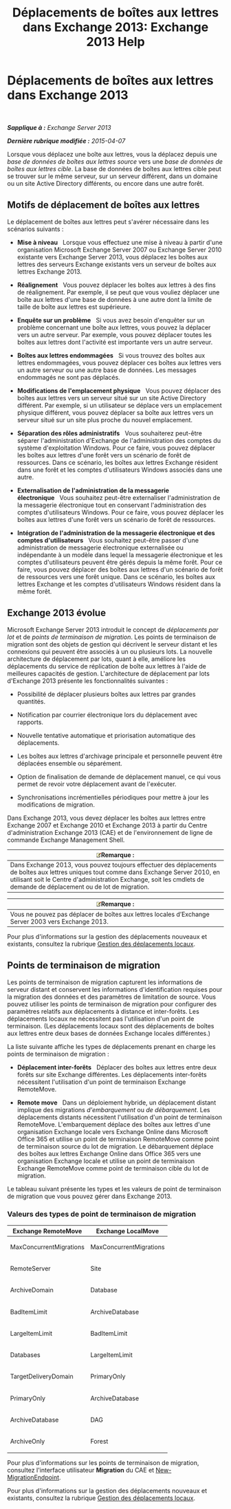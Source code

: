 ﻿---
title: 'Déplacements de boîtes aux lettres dans Exchange 2013: Exchange 2013 Help'
TOCTitle: Déplacements de boîtes aux lettres dans Exchange 2013
ms:assetid: 9c0a0bc9-2a39-4cf0-aa6e-6e5ef3fd38b5
ms:mtpsurl: https://technet.microsoft.com/fr-fr/library/JJ150543(v=EXCHG.150)
ms:contentKeyID: 50478810
ms.date: 04/24/2018
mtps_version: v=EXCHG.150
ms.translationtype: HT
---

# Déplacements de boîtes aux lettres dans Exchange 2013

 

_**Sapplique à :** Exchange Server 2013_

_**Dernière rubrique modifiée :** 2015-04-07_

Lorsque vous déplacez une boîte aux lettres, vous la déplacez depuis une *base de données de boîtes aux lettres source* vers une *base de données de boîtes aux lettres cible*. La base de données de boîtes aux lettres cible peut se trouver sur le même serveur, sur un serveur différent, dans un domaine ou un site Active Directory différents, ou encore dans une autre forêt.

## Motifs de déplacement de boîtes aux lettres

Le déplacement de boîtes aux lettres peut s'avérer nécessaire dans les scénarios suivants :

  - **Mise à niveau**   Lorsque vous effectuez une mise à niveau à partir d'une organisation Microsoft Exchange Server 2007 ou Exchange Server 2010 existante vers Exchange Server 2013, vous déplacez les boîtes aux lettres des serveurs Exchange existants vers un serveur de boîtes aux lettres Exchange 2013.

  - **Réalignement**   Vous pouvez déplacer les boîtes aux lettres à des fins de réalignement. Par exemple, il se peut que vous vouliez déplacer une boîte aux lettres d'une base de données à une autre dont la limite de taille de boîte aux lettres est supérieure.

  - **Enquête sur un problème**   Si vous avez besoin d'enquêter sur un problème concernant une boîte aux lettres, vous pouvez la déplacer vers un autre serveur. Par exemple, vous pouvez déplacer toutes les boîtes aux lettres dont l'activité est importante vers un autre serveur.

  - **Boîtes aux lettres endommagées**   Si vous trouvez des boîtes aux lettres endommagées, vous pouvez déplacer ces boîtes aux lettres vers un autre serveur ou une autre base de données. Les messages endommagés ne sont pas déplacés.

  - **Modifications de l'emplacement physique**   Vous pouvez déplacer des boîtes aux lettres vers un serveur situé sur un site Active Directory différent. Par exemple, si un utilisateur se déplace vers un emplacement physique différent, vous pouvez déplacer sa boîte aux lettres vers un serveur situé sur un site plus proche du nouvel emplacement.

  - **Séparation des rôles administratifs**   Vous souhaiterez peut-être séparer l'administration d'Exchange de l'administration des comptes du système d'exploitation Windows. Pour ce faire, vous pouvez déplacer les boîtes aux lettres d'une forêt vers un scénario de forêt de ressources. Dans ce scénario, les boîtes aux lettres Exchange résident dans une forêt et les comptes d'utilisateurs Windows associés dans une autre.

  - **Externalisation de l'administration de la messagerie électronique**   Vous souhaitez peut-être externaliser l'administration de la messagerie électronique tout en conservant l'administration des comptes d'utilisateurs Windows. Pour ce faire, vous pouvez déplacer les boîtes aux lettres d'une forêt vers un scénario de forêt de ressources.

  - **Intégration de l'administration de la messagerie électronique et des comptes d'utilisateurs**   Vous souhaitez peut-être passer d'une administration de messagerie électronique externalisée ou indépendante à un modèle dans lequel la messagerie électronique et les comptes d'utilisateurs peuvent être gérés depuis la même forêt. Pour ce faire, vous pouvez déplacer des boîtes aux lettres d'un scénario de forêt de ressources vers une forêt unique. Dans ce scénario, les boîtes aux lettres Exchange et les comptes d'utilisateurs Windows résident dans la même forêt.

## Exchange 2013 évolue

Microsoft Exchange Server 2013 introduit le concept de *déplacements par lot* et de *points de terminaison de migration*. Les points de terminaison de migration sont des objets de gestion qui décrivent le serveur distant et les connexions qui peuvent être associés à un ou plusieurs lots. La nouvelle architecture de déplacement par lots, quant à elle, améliore les déplacements du service de réplication de boîte aux lettres à l'aide de meilleures capacités de gestion. L'architecture de déplacement par lots d'Exchange 2013 présente les fonctionnalités suivantes :

  - Possibilité de déplacer plusieurs boîtes aux lettres par grandes quantités.

  - Notification par courrier électronique lors du déplacement avec rapports.

  - Nouvelle tentative automatique et priorisation automatique des déplacements.

  - Les boîtes aux lettres d'archivage principale et personnelle peuvent être déplacées ensemble ou séparément.

  - Option de finalisation de demande de déplacement manuel, ce qui vous permet de revoir votre déplacement avant de l'exécuter.

  - Synchronisations incrémentielles périodiques pour mettre à jour les modifications de migration.

Dans Exchange 2013, vous devez déplacer les boîtes aux lettres entre Exchange 2007 et Exchange 2010 et Exchange 2013 à partir du Centre d'administration Exchange 2013 (CAE) et de l'environnement de ligne de commande Exchange Management Shell.

<table>
<thead>
<tr class="header">
<th><img src="images/JJ159664.note(EXCHG.150).gif" title="Remarque" alt="Remarque" />Remarque :</th>
</tr>
</thead>
<tbody>
<tr class="odd">
<td>Dans Exchange 2013, vous pouvez toujours effectuer des déplacements de boîtes aux lettres uniques tout comme dans Exchange Server 2010, en utilisant soit le Centre d'administration Exchange, soit les cmdlets de demande de déplacement ou de lot de migration.</td>
</tr>
</tbody>
</table>


<table>
<thead>
<tr class="header">
<th><img src="images/JJ159664.note(EXCHG.150).gif" title="Remarque" alt="Remarque" />Remarque :</th>
</tr>
</thead>
<tbody>
<tr class="odd">
<td>Vous ne pouvez pas déplacer de boîtes aux lettres locales d’Exchange Server 2003 vers Exchange 2013.</td>
</tr>
</tbody>
</table>


Pour plus d'informations sur la gestion des déplacements nouveaux et existants, consultez la rubrique [Gestion des déplacements locaux](manage-on-premises-moves-exchange-2013-help.md).

## Points de terminaison de migration

Les points de terminaison de migration capturent les informations de serveur distant et conservent les informations d'identification requises pour la migration des données et des paramètres de limitation de source. Vous pouvez utiliser les points de terminaison de migration pour configurer des paramètres relatifs aux déplacements à distance et inter-forêts. Les déplacements locaux ne nécessitent pas l'utilisation d'un point de terminaison. (Les déplacements locaux sont des déplacements de boîtes aux lettres entre deux bases de données Exchange locales différentes.)

La liste suivante affiche les types de déplacements prenant en charge les points de terminaison de migration :

  - **Déplacement inter-forêts**   Déplacer des boîtes aux lettres entre deux forêts sur site Exchange différentes. Les déplacements inter-forêts nécessitent l'utilisation d'un point de terminaison Exchange RemoteMove.

  - **Remote move**   Dans un déploiement hybride, un déplacement distant implique des migrations *d'embarquement* ou *de débarquement*. Les déplacements distants nécessitent l'utilisation d'un point de terminaison RemoteMove. L'embarquement déplace des boîtes aux lettres d'une organisation Exchange locale vers Exchange Online dans Microsoft Office 365 et utilise un point de terminaison RemoteMove comme point de terminaison source du lot de migration. Le débarquement déplace des boîtes aux lettres Exchange Online dans Office 365 vers une organisation Exchange locale et utilise un point de terminaison Exchange RemoteMove comme point de terminaison cible du lot de migration.

Le tableau suivant présente les types et les valeurs de point de terminaison de migration que vous pouvez gérer dans Exchange 2013.

### Valeurs des types de point de terminaison de migration

<table>
<colgroup>
<col style="width: 50%" />
<col style="width: 50%" />
</colgroup>
<thead>
<tr class="header">
<th>Exchange RemoteMove</th>
<th>Exchange LocalMove</th>
</tr>
</thead>
<tbody>
<tr class="odd">
<td><p>MaxConcurrentMigrations</p></td>
<td><p>MaxConcurrentMigrations</p></td>
</tr>
<tr class="even">
<td><p>RemoteServer</p></td>
<td><p>Site</p></td>
</tr>
<tr class="odd">
<td><p>ArchiveDomain</p></td>
<td><p>Database</p></td>
</tr>
<tr class="even">
<td><p>BadItemLimit</p></td>
<td><p>ArchiveDatabase</p></td>
</tr>
<tr class="odd">
<td><p>LargeItemLimit</p></td>
<td><p>BadItemLimit</p></td>
</tr>
<tr class="even">
<td><p>Databases</p></td>
<td><p>LargeItemLimit</p></td>
</tr>
<tr class="odd">
<td><p>TargetDeliveryDomain</p></td>
<td><p>PrimaryOnly</p></td>
</tr>
<tr class="even">
<td><p>PrimaryOnly</p></td>
<td><p>ArchiveDatabase</p></td>
</tr>
<tr class="odd">
<td><p>ArchiveDatabase</p></td>
<td><p>DAG</p></td>
</tr>
<tr class="even">
<td><p>ArchiveOnly</p></td>
<td><p>Forest</p></td>
</tr>
</tbody>
</table>


Pour plus d'informations sur les points de terminaison de migration, consultez l'interface utilisateur **Migration** du CAE et [New-MigrationEndpoint](https://technet.microsoft.com/fr-fr/library/jj218611\(v=exchg.150\)).

Pour plus d'informations sur la gestion des déplacements nouveaux et existants, consultez la rubrique [Gestion des déplacements locaux](manage-on-premises-moves-exchange-2013-help.md).


